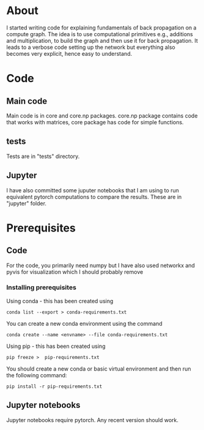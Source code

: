 # About 

I started writing  code for explaining fundamentals of back propagation
on a compute graph. The idea is to use  computational primitives e.g., additions and 
multiplication, to build the graph and then use it for back propagation. It leads to a 
verbose code setting up the network but everything also becomes very explicit, hence 
easy to understand. 

# Code 
## Main code 
Main code is in core and core.np packages. core.np package contains code that works with 
matrices, core package has code for simple functions. 

## tests
Tests are in "tests" directory. 

## Jupyter 
I have also committed some juputer notebooks that I am using to run equivalent pytorch 
computations to compare the results. These are in "jupyter" folder. 

# Prerequisites 

## Code 
For the code, you primarily need numpy but I have also used networkx and pyvis for 
visualization which I should probably remove

### Installing prerequisites 
Using conda - this has been created using 

    conda list --export > conda-requirements.txt 
    
You can create a new conda environment using the command 

    conda create --name <envname> --file conda-requirements.txt
    
Using pip - this has been created using 
   
    pip freeze >  pip-requirements.txt 
    
You should create a new conda or basic virtual environment and then run the 
following command:

    pip install -r pip-requirements.txt 
    
## Jupyter notebooks 

Jupyter notebooks require pytorch. Any recent version should work. 


